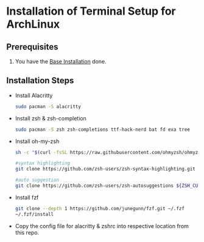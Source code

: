 # Installation of Terminal Setup for ArchLinux

## Prerequisites

1. You have the [Base Installation](01_ARCH_INSTALL_BASE.md) done.

## Installation Steps

- Install Alacritty

     ```sh
     sudo pacman -S alacritty
     ```

- Install zsh & zsh-completion

     ```sh
     sudo pacman -S zsh zsh-completions ttf-hack-nerd bat fd exa tree
     ```

- Install oh-my-zsh

     ```sh
     sh -c "$(curl -fsSL https://raw.githubusercontent.com/ohmyzsh/ohmyzsh/master/tools/install.sh)"

     #syntax highlighting
     git clone https://github.com/zsh-users/zsh-syntax-highlighting.git ${ZSH_CUSTOM:-~/.oh-my-zsh/custom}/plugins/zsh-syntax-highlighting

     #auto suggestion
     git clone https://github.com/zsh-users/zsh-autosuggestions ${ZSH_CUSTOM:-~/.oh-my-zsh/custom}/plugins/zsh-autosuggestions
     ```

- Install fzf

     ```sh
     git clone --depth 1 https://github.com/junegunn/fzf.git ~/.fzf
     ~/.fzf/install
     ```

- Copy the config file for alacritty & zshrc into respective location from this repo.
